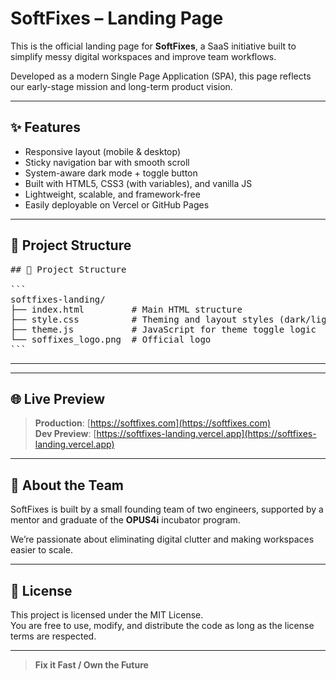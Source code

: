 # SoftFixes – Landing Page

This is the official landing page for **SoftFixes**, a SaaS initiative built to simplify messy digital workspaces and improve team workflows.

Developed as a modern Single Page Application (SPA), this page reflects our early-stage mission and long-term product vision.

---

## ✨ Features

- Responsive layout (mobile & desktop)
- Sticky navigation bar with smooth scroll
- System-aware dark mode + toggle button
- Built with HTML5, CSS3 (with variables), and vanilla JS
- Lightweight, scalable, and framework-free
- Easily deployable on Vercel or GitHub Pages

---

## 📁 Project Structure

<pre>
## 📁 Project Structure

```
softfixes-landing/
├── index.html         # Main HTML structure
├── style.css          # Theming and layout styles (dark/light)
├── theme.js           # JavaScript for theme toggle logic
└── soffixes_logo.png  # Official logo
```
</pre>


---

---

## 🌐 Live Preview

> **Production**: [https://softfixes.com](https://softfixes.com)  
> **Dev Preview**: [https://softfixes-landing.vercel.app](https://softfixes-landing.vercel.app)

---

## 👥 About the Team

SoftFixes is built by a small founding team of two engineers, supported by a mentor and graduate of the **OPUS4i** incubator program.

We’re passionate about eliminating digital clutter and making workspaces easier to scale.

---

## 📝 License

This project is licensed under the MIT License.  
You are free to use, modify, and distribute the code as long as the license terms are respected.

---

> **Fix it Fast / Own the Future**